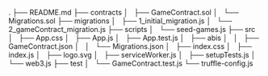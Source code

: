 .
├── README.md
├── contracts
│   ├── GameContract.sol
│   └── Migrations.sol
├── migrations
│   ├── 1_initial_migration.js
│   └── 2_gameContract_migration.js
├── scripts
│   └── seed-games.js
├── src
│   ├── App.css
│   ├── App.js
│   ├── App.test.js
│   ├── abis
│   │   ├── GameContract.json
│   │   └── Migrations.json
│   ├── index.css
│   ├── index.js
│   ├── logo.svg
│   ├── serviceWorker.js
│   ├── setupTests.js
│   └── web3.js
├── test
│   └── GameContract.test.js
└── truffle-config.js